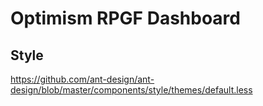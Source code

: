 # Optimism RPGF Dashboard

## Style

https://github.com/ant-design/ant-design/blob/master/components/style/themes/default.less
